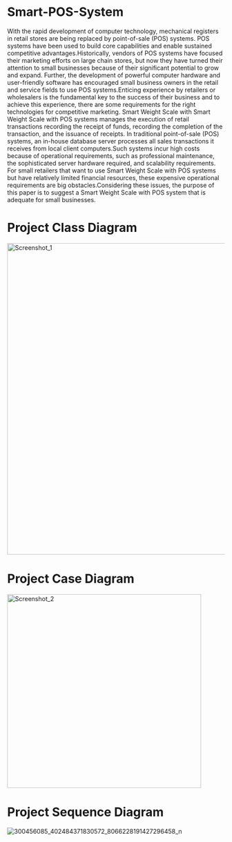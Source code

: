 # Smart-POS-System
With the rapid development of computer technology, mechanical registers in retail stores are being replaced by point-of-sale (POS) systems. POS systems have been used to build core capabilities and enable sustained competitive advantages.Historically, vendors of POS systems have focused their marketing efforts on large chain stores, but now they have turned their attention to small businesses because of their significant potential to grow and expand. Further, the development of powerful computer hardware and user-friendly software has encouraged small business owners in the retail and service fields to use POS systems.Enticing experience by retailers or wholesalers is the fundamental key to the success of their business and to achieve this experience, there are some requirements for the right technologies for competitive marketing. Smart Weight Scale with Smart Weight Scale with POS systems manages the execution of retail transactions recording the receipt of funds, recording the completion of the transaction, and the issuance of receipts. In traditional point-of-sale (POS) systems, an in-house database server processes all sales transactions it receives from local client computers.Such systems incur high costs because of operational requirements, such as professional maintenance, the sophisticated server hardware required, and scalability requirements. For small retailers that want to use Smart Weight Scale with POS systems but have relatively limited financial resources, these expensive operational requirements are big obstacles.Considering these issues, the purpose of this paper is to suggest a Smart Weight Scale with POS system that is adequate for small businesses.
# Project Class Diagram
<img width="722" alt="Screenshot_1" src="https://user-images.githubusercontent.com/64844201/189432093-76c5d579-03a2-4f78-a924-e8fed02ba33a.png">

# Project Case Diagram
<img width="449" alt="Screenshot_2" src="https://user-images.githubusercontent.com/64844201/189432407-6740c875-b977-4862-aad9-edbb24a313b5.png">

# Project Sequence Diagram
![300456085_402484371830572_8066228191427296458_n](https://user-images.githubusercontent.com/64844201/189433363-9337b210-fad5-43e4-961b-d1c27bf5156c.jpg)


